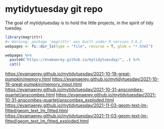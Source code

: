 
<!-- README.md is generated from README.Rmd. Please edit that file -->

# mytidytuesday git repo

<!-- badges: start -->
<!-- badges: end -->

The goal of mytidytuesday is to hold the little projects, in the spirit
of tidy tuesday.

``` r
library(magrittr)
#> Warning: package 'magrittr' was built under R version 3.6.2
webpages <- fs::dir_ls(type = "file", recurse = T, glob = "*.html")

webpages %>% 
  paste0("https://evamaerey.github.io/mytidytuesday/", .) %>% 
  cat()
```

<https://evamaerey.github.io/mytidytuesday/2021-10-19-great-pumpkin/memory.html>
<https://evamaerey.github.io/mytidytuesday/2021-10-19-great-pumpkin/memory_input.html>
<https://evamaerey.github.io/mytidytuesday/2021-10-31-anscombes-quartet/anscombes.html>
<https://evamaerey.github.io/mytidytuesday/2021-10-31-anscombes-quartet/anscombes_exploded.html>
<https://evamaerey.github.io/mytidytuesday/2021-11-03-geom-text-lm-fitted/geom_text_lm_fitted.html>
<https://evamaerey.github.io/mytidytuesday/2021-11-03-geom-text-lm-fitted/geom_text_lm_fitted_exploded.html>
